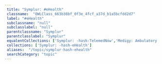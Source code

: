 ```yaml
--- 
 title: "Symplur: #eHealth" 
 classname:  "OWLClass_663b38bf_0f3e_4fcf_a37d_b1a5bcfdd2d7" 
 label: "#eHealth" 
 subclassname: "null" 
 subclasslabel: "null" 
 parentclassname: "Symplur" 
 parentclasslabel: "Symplur" 
 equalentCollections: ['Symplur: -hash-TelemedNow','Medigy: Ambulatory Live Video Telehealth','Medigy: Specialty Live Video Telehealth','Centers for Medicare & Medicaid Services (CMS): eHealth','Healthcare IT Today: Telemedicine & Remote Monitoring','Symplur: -hash-TelehealthForward','Symplur: -hash-telehealth','Healthcare IT News: Telemedicine','Medigy: Telemedicine','Symplur: -hash-pharmamktg','Symplur: -hash-telehealthtech13','Symplur: -hash-telemedicine','Medigy: Health System Live Video Telehealth','Symplur: -hash-VirtualHealth','Symplur: -hash-PexipTelehealth'] 
 collections: ['Symplur: -hash-eHealth']
 aliases:  "/topic/symplur-hash-ehealth"  
 searchCategory: "topic" 
---
```

